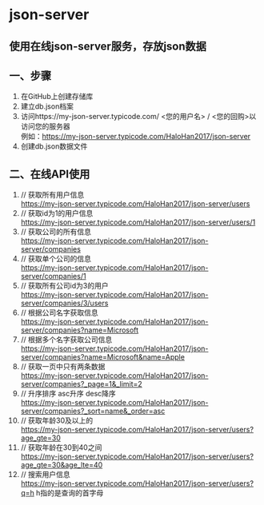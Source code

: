 # json-server

## 使用在线json-server服务，存放json数据 

## 一、步骤

1. 在GitHub上创建存储库
2. 建立db.json档案
3. 访问https://my-json-server.typicode.com/ <您的用户名> / <您的回购>以访问您的服务器<br>
   例如：https://my-json-server.typicode.com/HaloHan2017/json-server
4. 创建db.json数据文件

## 二、在线API使用 

1. // 获取所有用户信息<br>
   https://my-json-server.typicode.com/HaloHan2017/json-server/users
2. // 获取id为1的用户信息<br>
   https://my-json-server.typicode.com/HaloHan2017/json-server/users/1
3. // 获取公司的所有信息<br>
   https://my-json-server.typicode.com/HaloHan2017/json-server/companies
4. // 获取单个公司的信息<br>
   https://my-json-server.typicode.com/HaloHan2017/json-server/companies/1
5. // 获取所有公司id为3的用户<br>
   https://my-json-server.typicode.com/HaloHan2017/json-server/companies/3/users
6. // 根据公司名字获取信息<br>
   https://my-json-server.typicode.com/HaloHan2017/json-server/companies?name=Microsoft
7. // 根据多个名字获取公司信息<br>
   https://my-json-server.typicode.com/HaloHan2017/json-server/companies?name=Microsoft&name=Apple
8. // 获取一页中只有两条数据<br>
   https://my-json-server.typicode.com/HaloHan2017/json-server/companies?_page=1&_limit=2
9. // 升序排序 asc升序 desc降序<br>
   https://my-json-server.typicode.com/HaloHan2017/json-server/companies?_sort=name&_order=asc
10. // 获取年龄30及以上的<br>
    https://my-json-server.typicode.com/HaloHan2017/json-server/users?age_gte=30
11. // 获取年龄在30到40之间<br>
    https://my-json-server.typicode.com/HaloHan2017/json-server/users?age_gte=30&age_lte=40
12. // 搜索用户信息<br>
    https://my-json-server.typicode.com/HaloHan2017/json-server/users?q=h  h指的是查询的首字母

